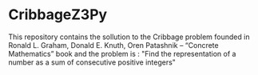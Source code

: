 # CribbageZ3Py
This repository contains the sollution to the Cribbage problem founded in  Ronald L. Graham, Donald E. Knuth, Oren Patashnik – “Concrete Mathematics” book  and the problem is : "Find the representation of a number  as a sum of consecutive positive integers"
